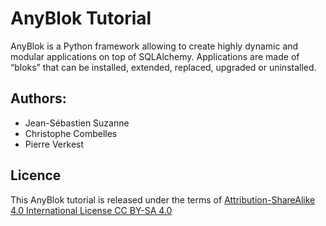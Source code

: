 # AnyBlok Tutorial

AnyBlok is a Python framework allowing to create highly dynamic and
modular applications on top of SQLAlchemy. Applications are made of
“bloks” that can be installed, extended, replaced, upgraded or
uninstalled. 

## Authors:

* Jean-Sébastien Suzanne
* Christophe Combelles
* Pierre Verkest

## Licence

This AnyBlok tutorial is released under the terms of
[Attribution-ShareAlike 4.0 International License CC BY-SA 4.0](
https://creativecommons.org/licenses/by-sa/4.0/)
